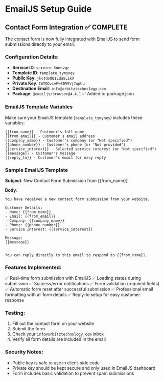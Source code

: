 # EmailJS Setup Guide

## Contact Form Integration ✅ COMPLETE

The contact form is now fully integrated with EmailJS to send form submissions directly to your email.

### Configuration Details:
- **Service ID**: `service_6onovqz`
- **Template ID**: `template_tymyney`  
- **Public Key**: `jkotdoOQ1Lda8L1kV`
- **Private Key**: `IATOQvivPwSD99Vj7upUu`
- **Destination Email**: `info@orbitztechnology.com`
- **Package**: `@emailjs/browser@4.4.1` ✅ Added to package.json

### EmailJS Template Variables

Make sure your EmailJS template (`template_tymyney`) includes these variables:

```
{{from_name}} - Customer's full name
{{from_email}} - Customer's email address  
{{company_name}} - Customer's company (or "Not specified")
{{phone_number}} - Customer's phone (or "Not provided")
{{service_interest}} - Selected service interest (or "Not specified")
{{message}} - Customer's message
{{reply_to}} - Customer's email for easy reply
```

### Sample EmailJS Template

**Subject**: New Contact Form Submission from {{from_name}}

**Body**:
```
You have received a new contact form submission from your website.

Customer Details:
- Name: {{from_name}}
- Email: {{from_email}}
- Company: {{company_name}}
- Phone: {{phone_number}}
- Service Interest: {{service_interest}}

Message:
{{message}}

---
You can reply directly to this email to respond to {{from_name}}.
```

### Features Implemented:
✅ Real-time form submission with EmailJS
✅ Loading states during submission
✅ Success/error notifications
✅ Form validation (required fields)
✅ Automatic form reset after successful submission
✅ Professional email formatting with all form details
✅ Reply-to setup for easy customer response

### Testing:
1. Fill out the contact form on your website
2. Submit the form
3. Check your `info@orbitztechnology.com` inbox
4. Verify all form details are included in the email

### Security Notes:
- Public key is safe to use in client-side code
- Private key should be kept secure and only used in EmailJS dashboard
- Form includes basic validation to prevent spam submissions
